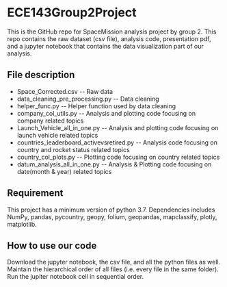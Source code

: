 # ECE143Group2Project
This is the GitHub repo for SpaceMission analysis project by group 2. This repo contains the raw dataset (csv file), analysis code, presentation pdf, and a jupyter notebook that contains the data visualization part of our analysis. 

## File description
- Space_Corrected.csv -- Raw data
- data_cleaning_pre_processing.py  -- Data cleaning
- helper_func.py -- Helper function used by data cleaning
- company_col_utils.py -- Analysis and plotting code focusing on company related topics
- Launch_Vehicle_all_in_one.py -- Analysis and plotting code focusing on launch vehicle related topics
- countries_leaderboard_activevsretired.py -- Analysis code focusing on country and rocket status related topics
- country_col_plots.py -- Plotting code focusing on country related topics
- datum_analysis_all_in_one.py -- Analysis & Plotting code focusing on date(month & year) related topics

## Requirement
This project has a minimum version of python 3.7. Dependencies includes NumPy, pandas, pycountry, geopy, folium, geopandas, mapclassify, plotly, matplotlib.

## How to use our code
Download the jupyter notebook, the csv file, and all the python files as well. Maintain the hierarchical order of all files (i.e. every file in the same folder). Run the jupiter notebook cell in sequential order.
